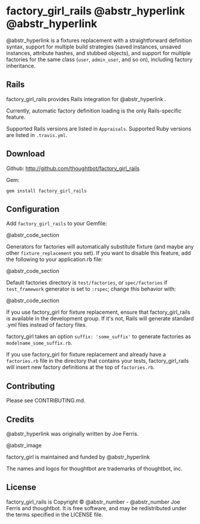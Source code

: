 # factory_girl_rails @abstr_hyperlink @abstr_hyperlink 

@abstr_hyperlink is a fixtures replacement with a straightforward definition syntax, support for multiple build strategies (saved instances, unsaved instances, attribute hashes, and stubbed objects), and support for multiple factories for the same class (`user`, `admin_user`, and so on), including factory inheritance.

## Rails

factory_girl_rails provides Rails integration for @abstr_hyperlink .

Currently, automatic factory definition loading is the only Rails-specific feature.

Supported Rails versions are listed in <code>Appraisals</code>. Supported Ruby versions are listed in <code>.travis.yml</code>.

## Download

Github: http://github.com/thoughtbot/factory_girl_rails

Gem:
    
    
    gem install factory_girl_rails
    

## Configuration

Add `factory_girl_rails` to your Gemfile:

@abstr_code_section 

Generators for factories will automatically substitute fixture (and maybe any other `fixture_replacement` you set). If you want to disable this feature, add the following to your application.rb file:

@abstr_code_section 

Default factories directory is `test/factories`, or `spec/factories` if `test_framework` generator is set to `:rspec`; change this behavior with:

@abstr_code_section 

If you use factory_girl for fixture replacement, ensure that factory_girl_rails is available in the development group. If it's not, Rails will generate standard .yml files instead of factory files.

factory_girl takes an option `suffix: 'some_suffix'` to generate factories as `modelname_some_suffix.rb`.

If you use factory_girl for fixture replacement and already have a `factories.rb` file in the directory that contains your tests, factory_girl_rails will insert new factory definitions at the top of `factories.rb`.

## Contributing

Please see CONTRIBUTING.md.

## Credits

@abstr_hyperlink was originally written by Joe Ferris.

@abstr_image 

factory_girl is maintained and funded by @abstr_hyperlink 

The names and logos for thoughtbot are trademarks of thoughtbot, inc.

## License

factory_girl_rails is Copyright © @abstr_number - @abstr_number Joe Ferris and thoughtbot. It is free software, and may be redistributed under the terms specified in the LICENSE file.
